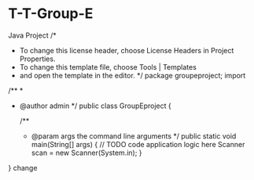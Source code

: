 # T-T-Group-E
Java Project 
/*
 * To change this license header, choose License Headers in Project Properties.
 * To change this template file, choose Tools | Templates
 * and open the template in the editor.
 */
package groupeproject;
import

/**
 *
 * @author admin
 */
public class GroupEproject {

    /**
     * @param args the command line arguments
     */
    public static void main(String[] args) {
        // TODO code application logic here
        Scanner scan = new Scanner(System.in);
    }
    
}
change
